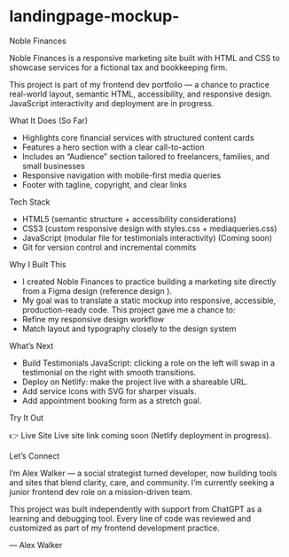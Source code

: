 # landingpage-mockup-
Noble Finances

Noble Finances is a responsive marketing site built with HTML and CSS to showcase services for a fictional tax and bookkeeping firm.

This project is part of my frontend dev portfolio — a chance to practice real-world layout, semantic HTML, accessibility, and responsive design. JavaScript interactivity and deployment are in progress.

What It Does (So Far)

- Highlights core financial services with structured content cards
- Features a hero section with a clear call-to-action
- Includes an “Audience” section tailored to freelancers, families, and small businesses
- Responsive navigation with mobile-first media queries
- Footer with tagline, copyright, and clear links


Tech Stack

- HTML5 (semantic structure + accessibility considerations)
- CSS3 (custom responsive design with styles.css + mediaqueries.css)
- JavaScript (modular file for testimonials interactivity) (Coming soon)
- Git for version control and incremental commits

Why I Built This

- I created Noble Finances to practice building a marketing site directly from a Figma design (reference design
).
- My goal was to translate a static mockup into responsive, accessible, production-ready code. This project gave me a chance to:
- Refine my responsive design workflow
- Match layout and typography closely to the design system

What’s Next

- Build Testimonials JavaScript: clicking a role on the left will swap in a testimonial on the right with smooth transitions.
- Deploy on Netlify: make the project live with a shareable URL.
- Add service icons with SVG for sharper visuals.
- Add appointment booking form as a stretch goal.

Try It Out

👉 Live Site
Live site link coming soon (Netlify deployment in progress).

Let’s Connect

I’m Alex Walker — a social strategist turned developer, now building tools and sites that blend clarity, care, and community. I’m currently seeking a junior frontend dev role on a mission-driven team.

This project was built independently with support from ChatGPT as a learning and debugging tool. Every line of code was reviewed and customized as part of my frontend development practice.

— Alex Walker
